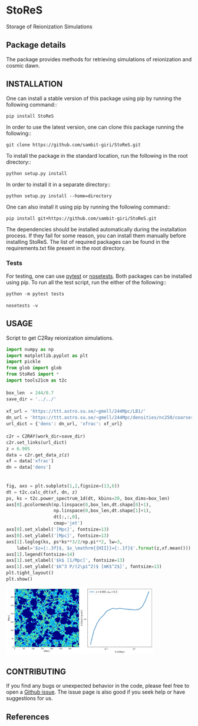 # StoReS

Storage of Reionization Simulations

## Package details

The package provides methods for retrieving simulations of reionization and cosmic dawn.

## INSTALLATION

One can install a stable version of this package using pip by running the following command::

    pip install StoReS

In order to use the latest version, one can clone this package running the following::

    git clone https://github.com/sambit-giri/StoReS.git

To install the package in the standard location, run the following in the root directory::

    python setup.py install

In order to install it in a separate directory::

    python setup.py install --home=directory

One can also install it using pip by running the following command::

    pip install git+https://github.com/sambit-giri/StoReS.git

The dependencies should be installed automatically during the installation process. If they fail for some reason, you can install them manually before installing StoReS. The list of required packages can be found in the requirements.txt file present in the root directory.

### Tests

For testing, one can use [pytest](https://docs.pytest.org/en/stable/) or [nosetests](https://nose.readthedocs.io/en/latest/). Both packages can be installed using pip. To run all the test script, run the either of the following::

    python -m pytest tests
    
	nosetests -v

## USAGE

Script to get C2Ray reionization simulations.

```python
import numpy as np 
import matplotlib.pyplot as plt 
import pickle
from glob import glob
from StoReS import * 
import tools21cm as t2c 

box_len  = 244/0.7
save_dir = '../../'

xf_url = 'https://ttt.astro.su.se/~gmell/244Mpc/LB1/'
dn_url = 'https://ttt.astro.su.se/~gmell/244Mpc/densities/nc250/coarser_densities/'
url_dict = {'dens': dn_url, 'xfrac': xf_url}

c2r = C2RAY(work_dir=save_dir)
c2r.set_links(url_dict)
z = 6.905
data = c2r.get_data_z(z)
xf = data['xfrac']
dn = data['dens']


fig, axs = plt.subplots(1,2,figsize=(13,6))
dt = t2c.calc_dt(xf, dn, z)
ps, ks = t2c.power_spectrum_1d(dt, kbins=20, box_dims=box_len)
axs[0].pcolormesh(np.linspace(0,box_len,dt.shape[0]+1), 
                  np.linspace(0,box_len,dt.shape[1]+1), 
                  dt[:,:,0],
                  cmap='jet')
axs[0].set_xlabel('[Mpc]', fontsize=13)
axs[0].set_ylabel('[Mpc]', fontsize=13)
axs[1].loglog(ks, ps*ks**3/2/np.pi**2, lw=3, 
    label='$z={:.3f}$, $x_\mathrm{{HII}}={:.1f}$'.format(z,xf.mean()))
axs[1].legend(fontsize=14)
axs[1].set_xlabel('$k$ [1/Mpc]', fontsize=13)
axs[1].set_ylabel('$k^3 P/(2\pi^2)$ [mK$^2$]', fontsize=13)
plt.tight_layout()
plt.show()

```

<img src="images/LB1_z6p905.png" width="400">


## CONTRIBUTING

If you find any bugs or unexpected behavior in the code, please feel free to open a [Github issue](https://github.com/sambit-giri/StoReS/issues). The issue page is also good if you seek help or have suggestions for us. 

## References

